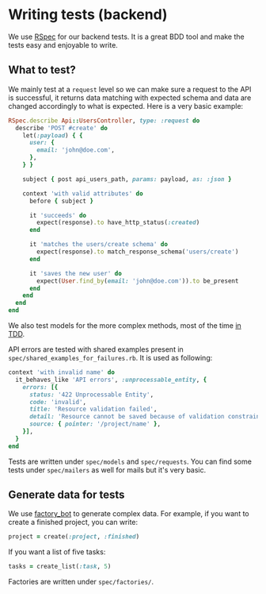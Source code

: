 # Writing tests (backend)

We use [RSpec](http://rspec.info/) for our backend tests. It is a great BDD
tool and make the tests easy and enjoyable to write.

## What to test?

We mainly test at a `request` level so we can make sure a request to the API is
successful, it returns data matching with expected schema and data are changed
accordingly to what is expected. Here is a very basic example:

```ruby
RSpec.describe Api::UsersController, type: :request do
  describe 'POST #create' do
    let(:payload) { {
      user: {
        email: 'john@doe.com',
      },
    } }

    subject { post api_users_path, params: payload, as: :json }

    context 'with valid attributes' do
      before { subject }

      it 'succeeds' do
        expect(response).to have_http_status(:created)
      end

      it 'matches the users/create schema' do
        expect(response).to match_response_schema('users/create')
      end

      it 'saves the new user' do
        expect(User.find_by(email: 'john@doe.com')).to be_present
      end
    end
  end
end
```

We also test models for the more complex methods, most of the time [in TDD](https://en.wikipedia.org/wiki/Test-driven_development).

API errors are tested with shared examples present in `spec/shared_examples_for_failures.rb`.
It is used as following:

```ruby
context 'with invalid name' do
  it_behaves_like 'API errors', :unprocessable_entity, {
    errors: [{
      status: '422 Unprocessable Entity',
      code: 'invalid',
      title: 'Resource validation failed',
      detail: 'Resource cannot be saved because of validation constraints.',
      source: { pointer: '/project/name' },
    }],
  }
end
```

Tests are written under `spec/models` and `spec/requests`. You can find some
tests under `spec/mailers` as well for mails but it's very basic.

## Generate data for tests

We use [factory_bot](https://github.com/thoughtbot/factory_bot) to generate
complex data. For example, if you want to create a finished project, you can
write:

```ruby
project = create(:project, :finished)
```

If you want a list of five tasks:

```ruby
tasks = create_list(:task, 5)
```

Factories are written under `spec/factories/`.
